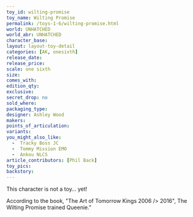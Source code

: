 ```yaml
---
toy_id: wilting-promise
toy_name: Wilting Promise
permalink: /toys-1-6/wilting-promise.html
world: UNHATCHED
world_abr: UNHATCHED
character_base: 
layout: layout-toy-detail
categories: [AK, onesixth]
release_date: 
release_price: 
scale: one sixth
size: 
comes_with: 
edition_qty: 
exclusive:
secret_drop: no
sold_where: 
packaging_type: 
designer: Ashley Wood
makers: 
points_of_articulation:
variants: 
you_might_also_like:
  -  Tracky Boss JC
  -  Tommy Mission EMO
  -  Ankou NLCS
article_contributors: [Phil Back]
toy_pics:
backstory:
---
```

This character is not a toy… yet!

According to the book, "The Art of Tomorrow Kings 2006 /> 2016", The Wilting Promise trained Queenie."


